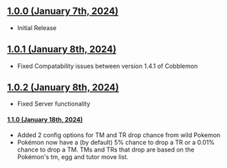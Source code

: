 ## [1.0.0 (January 7th, 2024)](#1-0-0)
- Initial Release

## [1.0.1 (January 8th, 2024)](#1-0-1)
- Fixed Compatability issues between version 1.4.1 of Cobblemon

## [1.0.2 (January 8th, 2024)](#1-0-2)
- Fixed Server functionality

#### [1.1.0 (January 18th, 2024)](#1-1-0)
- Added 2 config options for TM and TR drop chance from wild Pokemon
- Pokémon now have a (by default) 5% chance to drop a TR or a 0.01% chance to drop a TM.
  TMs and TRs that drop are based on the Pokémon's tm, egg and tutor move list.
